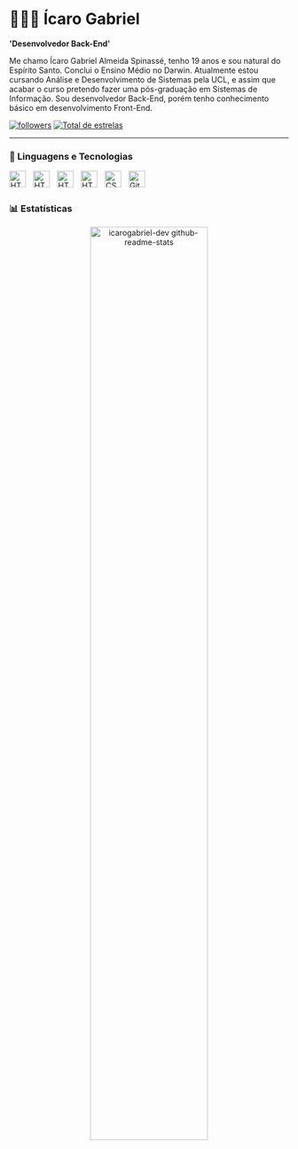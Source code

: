# 🧑🏻‍💻 Ícaro Gabriel

**'Desenvolvedor Back-End'**

Me chamo Ícaro Gabriel Almeida Spinassé, tenho 19 anos e sou natural do Espírito Santo. Conclui o Ensino Médio no Darwin. Atualmente estou cursando Análise e Desenvolvimento de Sistemas pela UCL, e assim que acabar o curso pretendo fazer uma pós-graduação em Sistemas de Informação. Sou desenvolvedor Back-End, porém tenho conhecimento básico em desenvolvimento Front-End.

<p align="left">
        <a href="https://github.com/icarogabriel-dev?tab=followers">
            <img alt="followers" title="Me siga no GitHub" src="https://custom-icon-badges.demolab.com/github/followers/icarogabriel-dev?color=267ad3&labelColor=1155ba&style=for-the-badge&logo=github-add&label=seguidores&logoColor=white"/></a>
        <a href="https://github.com/icarogabriel-dev?tab=repositories&sort=stargazers">
            <img alt="Total de estrelas" title="Total de estrelas GitHub" src="https://custom-icon-badges.demolab.com/github/stars/icarogabriel-dev?color=55960c&style=for-the-badge&labelColor=488207&logo=star&label=estrelas"/></a>
</p>

---

### 🤖 Linguagens e Tecnologias


<img 
    align="left"
    alt="HTML"
    title="HTML"
    width="30px"
    style="padding-right: 10px;"
    src="https://cdn.jsdelivr.net/gh/devicons/devicon@latest/icons/csharp/csharp-original.svg"
/>

<img
    align="left"
    alt="HTML"
    title="HTML"
    width="30px"
    style="padding-right: 10px;"
    src="https://cdn.jsdelivr.net/gh/devicons/devicon@latest/icons/dotnetcore/dotnetcore-original.svg"
/>

<img 
    align="left"
    alt="HTML"
    title="HTML"
    width="30px"
    style="padding-right: 10px;"
    src="https://cdn.jsdelivr.net/gh/devicons/devicon@latest/icons/python/python-original.svg" 
/>


<img
    align="left"
    alt="HTML"
    title="HTML"
    width="30px"
    style="padding-right: 10px;"
    src="https://cdn.jsdelivr.net/gh/devicons/devicon@latest/icons/html5/html5-original.svg"
/>


<img 
    align="left"
    alt="CSS"
    title="CSS"
    width="30px"
    style="padding-right: 10px;"
    src="https://cdn.jsdelivr.net/gh/devicons/devicon@latest/icons/css3/css3-original.svg"
/>
                 

<img
    align="left"
    alt="Git"
    title="Git"
    width="30px"
    style="padding-right: 10px;"
    src="https://cdn.jsdelivr.net/gh/devicons/devicon@latest/icons/git/git-original.svg" 
/>

<br/>
<br/>

### 📊 Estatísticas

<p align="center">
    <img src="https://github-readme-stats-one-bice.vercel.app/api?username=icarogabriel-dev&theme=midnight-purple&show_icons=true&count_private=true&hide_border=true&role=OWNER,ORGANIZATION_MEMBER,COLLABORATOR" width="65%px" height="65%" alt="icarogabriel-dev github-readme-stats"/>





          
          
          
          
